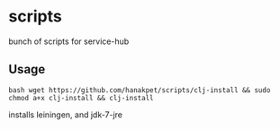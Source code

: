 scripts
=======

bunch of scripts for service-hub

## Usage

``bash
wget https://github.com/hanakpet/scripts/clj-install && sudo chmod a+x clj-install && clj-install
``

installs leiningen, and jdk-7-jre
